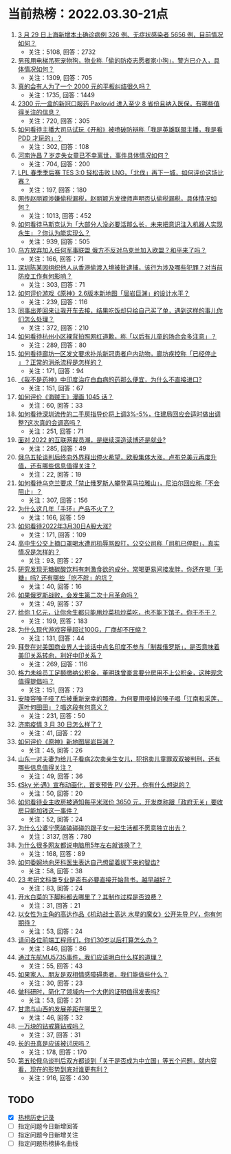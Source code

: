 # 当前热榜：2022.03.30-21点
1. [3 月 29 日上海新增本土确诊病例 326 例、无症状感染者 5656 例，目前情况如何？](https://www.zhihu.com/question/524936921)
    * 关注：5108, 回答：2732
2. [男孩用电梯吊死宠物狗，物业称「偷的防疫志愿者家小狗」，警方已介入，具体情况如何？](https://www.zhihu.com/question/524623446)
    * 关注：1309, 回答：705
3. [真的会有人为了一个 2000 元的平板纠结很久吗？](https://www.zhihu.com/question/523714700)
    * 关注：1735, 回答：1449
4. [2300 元一盒的新冠口服药 Paxlovid 进入至少 8 省份且纳入医保，有哪些值得关注的信息？](https://www.zhihu.com/question/524810714)
    * 关注：720, 回答：305
5. [如何看待主播大司马试玩《开船》被喷破防辩称「我是英雄联盟主播，我是看 PDD 才玩的」？](https://www.zhihu.com/question/524436938)
    * 关注：302, 回答：108
6. [河南许昌 7 岁走失女童已不幸离世，事件具体情况如何？](https://www.zhihu.com/question/524842333)
    * 关注：704, 回答：200
7. [LPL 春季季后赛 TES 3:0 轻松击败 LNG，「北伐」再下一城，如何评价这场比赛？](https://www.zhihu.com/question/525030765)
    * 关注：197, 回答：180
8. [网传赵丽颖涉嫌偷税漏税，赵丽颖方发律师声明否认偷税漏税，具体情况如何？](https://www.zhihu.com/question/524890835)
    * 关注：1013, 回答：452
9. [如何看待马斯克认为「大部分人没必要活那么长，未来把意识注入机器人实现永生」？你认为能实现么？](https://www.zhihu.com/question/524864331)
    * 关注：939, 回答：505
10. [乌方放弃加入任何军事联盟 俄方不反对乌克兰加入欧盟？和平来了吗？](https://www.zhihu.com/question/524878674)
    * 关注：166, 回答：71
11. [深圳陈某因组织他人从香港偷渡入境被批逮捕，该行为涉及哪些犯罪？对当前防疫工作有何影响？](https://www.zhihu.com/question/524756408)
    * 关注：303, 回答：71
12. [如何评价游戏《原神》2.6版本新地图「层岩巨渊」的设计水平？](https://www.zhihu.com/question/524984169)
    * 关注：239, 回答：116
13. [同事出差回来让我开车去接，结果吃饭却只给自己买了单，遇到这样的事儿你们怎么处理？](https://www.zhihu.com/question/362646121)
    * 关注：372, 回答：210
14. [如何看待杭州小区裸背拍照网红道歉，称「以后有儿童的场合会多注意」？](https://www.zhihu.com/question/524987591)
    * 关注：289, 回答：80
15. [如何看待廊坊一区发文要求扑杀新冠患者户内动物，廊坊疾控称「已经停止 」？正常的消杀流程是怎样的？](https://www.zhihu.com/question/525007672)
    * 关注：171, 回答：94
16. [《我不是药神》中印度治疗白血病的药那么便宜，为什么不直接进口?](https://www.zhihu.com/question/517082772)
    * 关注：151, 回答：67
17. [如何评价《海贼王》漫画 1045 话？](https://www.zhihu.com/question/524964836)
    * 关注：60, 回答：33
18. [如何看待深圳流传的二手房指导价将上调3%-5%，住建局回应会适时做出调整?这次真的会调高吗？](https://www.zhihu.com/question/524785451)
    * 关注：251, 回答：71
19. [面对 2022 的互联网裁员潮，是继续深造读博还是就业?](https://www.zhihu.com/question/524481849)
    * 关注：285, 回答：49
20. [俄乌五轮谈判后终向外界释出停火希望，欧股集体大涨，卢布兑美元再度升值，还有哪些信息值得关注？](https://www.zhihu.com/question/524948826)
    * 关注：22, 回答：19
21. [如何看待乌克兰要求「禁止俄罗斯人攀登喜马拉雅山」，尼泊尔回应称「不会阻止」？](https://www.zhihu.com/question/524967409)
    * 关注：307, 回答：156
22. [为什么这几年「手环」产品不火了？](https://www.zhihu.com/question/523852614)
    * 关注：166, 回答：59
23. [如何看待2022年3月30日A股大涨?](https://www.zhihu.com/question/524996176)
    * 关注：171, 回答：109
24. [高中生公交上摘口罩喝水遭司机辱骂殴打，公交公司称「司机已停职」，真实情况是怎样的？](https://www.zhihu.com/question/525043244)
    * 关注：93, 回答：27
25. [研究发现无糖碳酸饮料有刺激食欲的成分，常喝更易间接发胖，你还在喝「无糖」吗? 还有哪些「吃不胖」的坑？](https://www.zhihu.com/question/524966798)
    * 关注：40, 回答：16
26. [如果俄罗斯战败，会发生第二次十月革命吗？](https://www.zhihu.com/question/521533088)
    * 关注：49, 回答：37
27. [给你 1 亿元，让你余生都只能用炒菜机炒菜吃，也不能下馆子，你干不干？](https://www.zhihu.com/question/521927307)
    * 关注：199, 回答：183
28. [为什么现代游戏容量超过100G，厂商却不压缩？](https://www.zhihu.com/question/524214682)
    * 关注：131, 回答：44
29. [拜登在对美国商业界人士谈话中点名印度不参与「制裁俄罗斯」，是否意味着美印关系转向，利好中印关系？](https://www.zhihu.com/question/524757953)
    * 关注：269, 回答：116
30. [格力未给员工足额缴纳公积金，董明珠曾豪言要分房用不上公积金，这种观念值得提倡吗？](https://www.zhihu.com/question/524435105)
    * 关注：151, 回答：73
31. [安陵容嗓子哑了后被重新宠幸的那晚，为何要用哑掉的嗓子唱「江南和采莲，莲叶何田田」？唱这段有何意义？](https://www.zhihu.com/question/357314433)
    * 关注：231, 回答：50
32. [济南疫情 3 月 30 日怎么样了？](https://www.zhihu.com/question/524940929)
    * 关注：41, 回答：22
33. [如何评价《原神》新地图层岩巨渊？](https://www.zhihu.com/question/525002048)
    * 关注：45, 回答：26
34. [山东一对夫妻为给儿子看病2次卖亲生女儿，犯拐卖儿童罪双双被判刑，还有哪些信息值得关注？](https://www.zhihu.com/question/524858218)
    * 关注：49, 回答：36
35. [《Sky 光·遇》宣布动画化，首支预告 PV 公开，你有什么想说的？](https://www.zhihu.com/question/524567704)
    * 关注：50, 回答：20
36. [如何看待业主收房被通知每平米涨价 3650 元，开发商称跟「政府无关」要收房只能加钱这一事件？](https://www.zhihu.com/question/524863933)
    * 关注：52, 回答：24
37. [为什么公婆宁愿磕磕碰碰的跟子女一起生活都不愿意独立出去？](https://www.zhihu.com/question/437257253)
    * 关注：3137, 回答：780
38. [为什么很多网友都说电脑用5年左右就该换了？](https://www.zhihu.com/question/521171582)
    * 关注：168, 回答：89
39. [如何委婉地向牙科医生表达自己想留着拔下来的智齿?](https://www.zhihu.com/question/353450691)
    * 关注：58, 回答：38
40. [23 考研文科类专业是否有必要直接开始背书，越早越好？](https://www.zhihu.com/question/524749096)
    * 关注：83, 回答：24
41. [开水白菜的下脚料都去哪里了？其制作过程是否浪费？](https://www.zhihu.com/question/519020286)
    * 关注：31, 回答：21
42. [以女性为主角的高达作品《机动战士高达 水星的魔女》公开先导 PV，你有何期待？](https://www.zhihu.com/question/524792124)
    * 关注：53, 回答：24
43. [请问各位前端工程师们，你们30岁以后打算怎么办？](https://www.zhihu.com/question/321208666)
    * 关注：846, 回答：86
44. [通过东航MU5735事件，我们应该明白什么样的道理？](https://www.zhihu.com/question/523828554)
    * 关注：55, 回答：43
45. [如果家人、朋友是双相情感障碍患者，我们能做些什么？](https://www.zhihu.com/question/522078951)
    * 关注：30, 回答：23
46. [做科研时，简化了领域内一个大佬的证明值得发表吗?](https://www.zhihu.com/question/524535363)
    * 关注：53, 回答：21
47. [甘肃与山西的发展差距在哪里？](https://www.zhihu.com/question/522183048)
    * 关注：46, 回答：32
48. [一万块的钻戒算钻戒吗？](https://www.zhihu.com/question/524909451)
    * 关注：37, 回答：31
49. [长的丑真是应该被讨厌吗？](https://www.zhihu.com/question/523449493)
    * 关注：178, 回答：170
50. [第五轮俄乌谈判后双方都谈到「关于是否成为中立国」等五个问题，就内容看，现在的形势到底对谁更有利？](https://www.zhihu.com/question/524893160)
    * 关注：916, 回答：430
## TODO
* [x] [热榜历史记录](hot_history/AllHot.md)
* [ ] 指定问题今日新增回答
* [ ] 指定问题今日新增关注
* [ ] 指定问题热榜排名曲线
